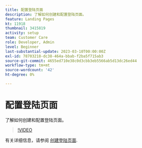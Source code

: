 ```yaml
---
title: 配置登陆页面
description: 了解如何创建和配置登陆页面。
feature: Landing Pages
kt: 11918
thumbnail: 3415819
activity: setup
team: Customer Care
role: Developer, Admin
level: Beginner
last-substantial-update: 2023-03-10T00:00:00Z
exl-id: 78703218-dc38-464a-bbab-f2ba5f715ab3
source-git-commit: 4655ed710e38c0d3cbb3eb5566ab5d13dc26ed44
workflow-type: tm+mt
source-wordcount: '42'
ht-degree: 0%

---
```


# 配置登陆页面

了解如何创建和配置登陆页面。

>[!VIDEO](https://video.tv.adobe.com/v/3415819/?quality=12&learn=on)

有关详细信息，请参阅 [创建登陆页面](https://experienceleague.adobe.com/docs/campaign-classic/using/designing-content/editing-html-content/creating-a-landing-page.html).
